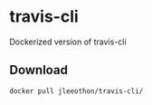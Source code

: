 # travis-cli
Dockerized version of travis-cli

## Download

```sh
docker pull jleeothon/travis-cli/
```